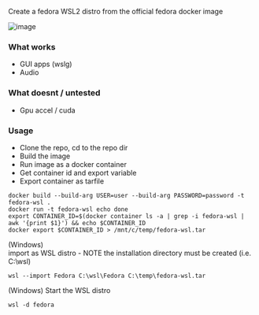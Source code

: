 Create a fedora WSL2 distro from the official fedora docker image

![image](https://github.com/xtenduke/wslfedora/assets/5002212/1abc66a2-6b1b-4f66-88e2-906ae227e99e)


### What works
- GUI apps (wslg)
- Audio

### What doesnt / untested
- Gpu accel / cuda

### Usage

- Clone the repo, cd to the repo dir
- Build the image
- Run image as a docker container
- Get container id and export variable
- Export container as tarfile

```
docker build --build-arg USER=user --build-arg PASSWORD=password -t fedora-wsl .
docker run -t fedora-wsl echo done
export CONTAINER_ID=$(docker container ls -a | grep -i fedora-wsl | awk '{print $1}') && echo $CONTAINER_ID
docker export $CONTAINER_ID > /mnt/c/temp/fedora-wsl.tar
```


(Windows)<br> import as WSL distro - NOTE the installation directory must be created (i.e. C:\wsl)
```
wsl --import Fedora C:\wsl\Fedora C:\temp\fedora-wsl.tar
```

(Windows) Start the WSL distro
```
wsl -d fedora
```
